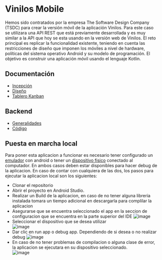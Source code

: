 # Vinilos Mobile

Hemos sido contratados por la empresa The Software Design Company (TSDC) para crear la versión móvil de la aplicación Vinilos. Para este caso se utilizara una API REST que está previamente desarrollada y es muy similar a la API que hoy se esta usando en la versión web de Vinilos. El reto principal es replicar la funcionalidad existente, teniendo en cuenta las restricciones de diseño que imponen los móviles a nivel de hardware, políticas del sistema operativo Android y su modelo de programación. El objetivo es construir una aplicación móvil usando el lenguaje Kotlin.

## Documentación
- [Incepción](https://github.com/andesleodiego24/vinilos-mobile/wiki/Inception)
- [Diseño](https://www.figma.com/file/GOeTqTABwuqAT7UIBKJXLV/Vinilos?type=design&node-id=0-1&mode=design)
- [Tablero Kanban](https://github.com/users/andesleodiego24/projects/1)

## Backend
- [Generalidades](https://misw-4104-web.github.io/GuiasProyecto/generalidades.html#documentaci%C3%B3n-del-api)
- [Código](https://github.com/TheSoftwareDesignLab/BackVynils/blob/master/README.md#description)

## Puesta en marcha local
Para poner esta aplicacion a funcionar es necesario tener configurado un [emulador](https://developer.android.com/studio/run/emulator?hl=es-419) con android o tener un [dispositivo fisico](https://developer.android.com/studio/debug?hl=es-419) conectado al computador. En ambos casos deben estar disponibles para hacer debug de la aplicacion. 
En caso de contar con cualquiera de las dos, los pasos para ejecutar la aplicacion local son los siguientes:
- Clonar el repositorio
- Abrir el proyecto en Android Studio.
- Realizar un Build de la aplicacion, en caso de no tener alguna libreria instalada tomara un tiempo adicional en descargarla para complilar la aplicacion
- Asegurarse que se encuentra seleccionado el app en la seccion de configuracion que se encuentra en la parte superior del IDE
  ![image](https://github.com/andesleodiego24/vinilos-mobile/assets/124963914/4c4e27f8-5d42-46bd-884e-e8439d0a8922)
- Seleccionar el dispositivo que se desea utilizar
  <br/>
  ![image](https://github.com/andesleodiego24/vinilos-mobile/assets/124963914/bfa5487f-7df0-4993-945a-84c6c186ab41)
- Dar clic en run app o debug app. Dependiendo de si desea o no realizar debug
  ![image](https://github.com/andesleodiego24/vinilos-mobile/assets/124963914/5b92efd5-a1d7-45d4-af49-90767d1ba488)
- En caso de no tener problemas de compilacion o alguna clase de error, la aplicacion se ejecutara en su dispositivo seleccionado.
  <br/>
![image](https://github.com/andesleodiego24/vinilos-mobile/assets/124963914/3a21e6c3-fe37-4c8e-af8e-a57fac9b9bc2)

